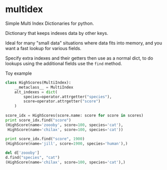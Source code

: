 # multidex
Simple Multi Index Dictionaries for python.

Dictionary that keeps indexes data by other keys.

Ideal for many "small data" situations where data fits into memory, and you want a fast lookup for various fields.


Specify extra indexes and their getters then use as a normal dict, to do lookups using the additional fields use the ```find```  method.

Toy example

```python
class HighScores(MultiIndex):
    __metaclass__ = MultiIndex
    alt_indexes = dict(
        species=operator.attrgetter("species"),
        score=operator.attrgetter("score")
    )
        
score_idx = HighScores(score.name: score for score in scores)
print score_idx.find("score")
(HighScore(name='zoooby', score=100, species='cat'),
 HighScore(name='chilax', score=100, species='cat'))
 
print score_idx.find("score", 1900)
(HighScore(name='jill', score=1900, species='human'),)

del d['zoooby']
d.find("species", "cat")
(HighScore(name='chilax', score=100, species='cat'),)
```
